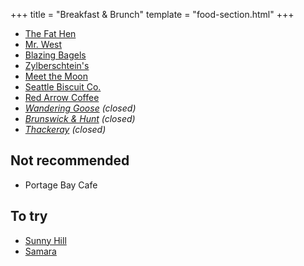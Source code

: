 +++
title = "Breakfast & Brunch"
template = "food-section.html"
+++

- [The Fat Hen](https://thefathenseattle.com/)
- [Mr. West](https://mrwestcafebar.com/)
- [Blazing Bagels](https://www.blazingbagels.com/)
- [Zylberschtein's](https://www.zylberschtein.com/)
- [Meet the Moon](https://meetthemooncafe.com/)
- [Seattle Biscuit Co.](http://seattlebiscuitcompany.com/)
- [Red Arrow Coffee](https://www.redarrowcoffee.com/)
- _[Wandering Goose](https://www.thewanderinggoose.com/) (closed)_
- _[Brunswick & Hunt](https://www.yelp.com/biz/brunswick-and-hunt-seattle) (closed)_
- _[Thackeray](https://www.yelp.com/biz/thackeray-seattle-2) (closed)_

## Not recommended
- Portage Bay Cafe

## To try
- [Sunny Hill](https://www.sunnyhillseattle.com/)
- [Samara](https://samaraseattle.com/)